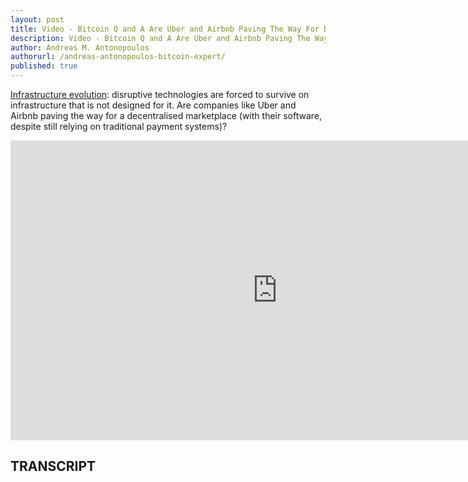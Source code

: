 ```yaml
---
layout: post
title: Video - Bitcoin Q and A Are Uber and Airbnb Paving The Way For Decentralised Markets
description: Video - Bitcoin Q and A Are Uber and Airbnb Paving The Way For Decentralised Markets
author: Andreas M. Antonopoulos
authorurl: /andreas-antonopoulos-bitcoin-expert/
published: true
---
```


<p><a href="/video-randomized-algorithms-intro/">Infrastructure evolution</a>: disruptive technologies are forced to survive on infrastructure that is not designed for it. Are companies like Uber and Airbnb paving the way for a decentralised marketplace (with their software, despite still relying on traditional payment systems)?</p>

<center><iframe width="854" height="480" src="https://www.youtube.com/embed/ySJnMTlmxRI?list=PLPQwGV1aLnTsHvzevl9BAUlfsfwFfU7aP" frameborder="0" allowfullscreen></iframe></center>

<h2>TRANSCRIPT</h2>

